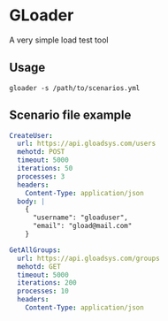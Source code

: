 # GLoader

A very simple load test tool

## Usage

```shell
gloader -s /path/to/scenarios.yml
```

## Scenario file example

```yaml
CreateUser:
  url: https://api.gloadsys.com/users
  mehotd: POST
  timeout: 5000
  iterations: 50
  processes: 3
  headers:
    Content-Type: application/json
  body: |
    {
      "username": "gloaduser",
      "email": "gload@mail.com"
    }

GetAllGroups:
  url: https://api.gloadsys.com/groups
  mehotd: GET
  timeout: 5000
  iterations: 200
  processes: 10
  headers:
    Content-Type: application/json
```